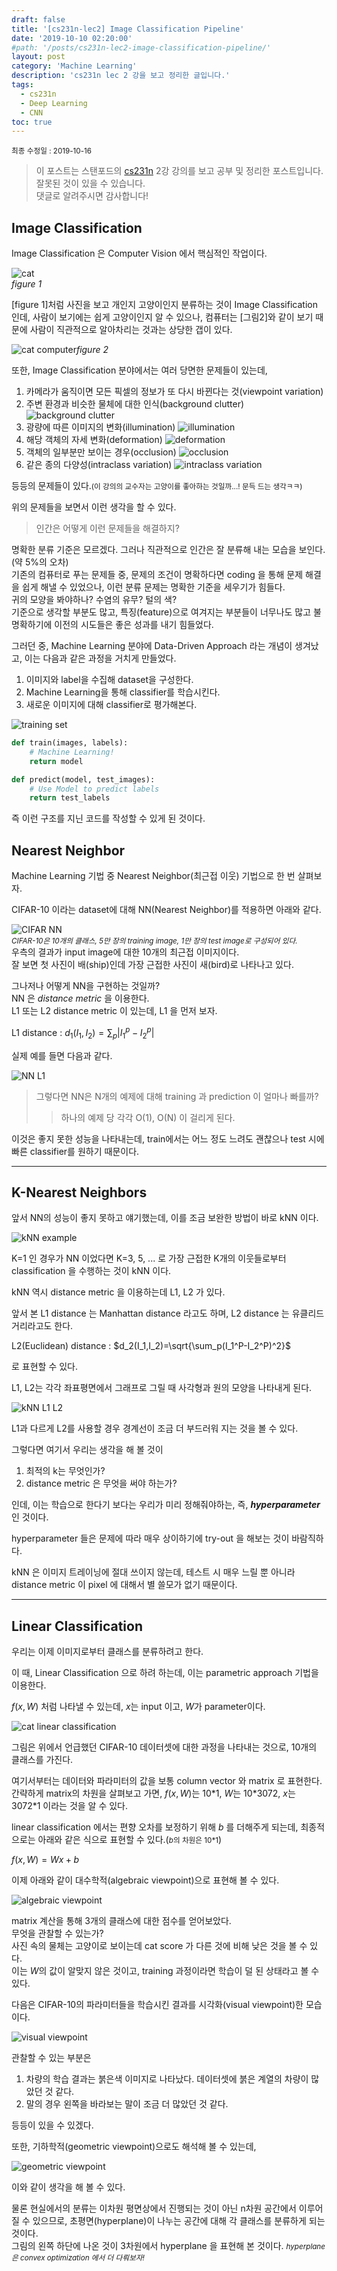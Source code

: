 ```yaml
---
draft: false
title: '[cs231n-lec2] Image Classification Pipeline'
date: '2019-10-10 02:20:00'
#path: '/posts/cs231n-lec2-image-classification-pipeline/'
layout: post
category: 'Machine Learning'
description: 'cs231n lec 2 강을 보고 정리한 글입니다.'
tags:
  - cs231n
  - Deep Learning
  - CNN
toc: true
---
```


<small>최종 수정일 : 2019-10-16</small>

> 이 포스트는 스탠포드의 [cs231n](http://cs231n.stanford.edu) 2강 강의를 보고 공부 및 정리한 포스트입니다.  
> 잘못된 것이 있을 수 있습니다.  
> 댓글로 알려주시면 감사합니다!

## Image Classification

Image Classification 은 Computer Vision 에서 핵심적인 작업이다.

![cat](/assets/images/2019-10-10---cs231n-image-classification-pipeline/image1.png)  
_figure 1_

\[figure 1\]처럼 사진을 보고 개인지 고양이인지 분류하는 것이 Image Classification 인데, 사람이 보기에는 쉽게 고양이인지 알 수 있으나, 컴퓨터는 \[그림2\]와 같이 보기 때문에 사람이 직관적으로 알아차리는 것과는 상당한 갭이 있다.

![cat computer](/assets/images/2019-10-10---cs231n-image-classification-pipeline/image2.png)_figure 2_

또한, Image Classification 분야에서는 여러 당면한 문제들이 있는데,

1. 카메라가 움직이면 모든 픽셀의 정보가 또 다시 바뀐다는 것(viewpoint variation)
2. 주변 환경과 비슷한 물체에 대한 인식(background clutter)
   ![background clutter](/assets/images/2019-10-10---cs231n-image-classification-pipeline/image3.png)
3. 광량에 따른 이미지의 변화(illumination)
   ![illumination](/assets/images/2019-10-10---cs231n-image-classification-pipeline/image4.png)
4. 해당 객체의 자세 변화(deformation)
   ![deformation](/assets/images/2019-10-10---cs231n-image-classification-pipeline/image5.png)
5. 객체의 일부분만 보이는 경우(occlusion)
   ![occlusion](/assets/images/2019-10-10---cs231n-image-classification-pipeline/image6.png)
6. 같은 종의 다양성(intraclass variation)
   ![intraclass variation](/assets/images/2019-10-10---cs231n-image-classification-pipeline/image7.png)

등등의 문제들이 있다.<small>(이 강의의 교수자는 고양이를 좋아하는 것일까...! 문득 드는 생각ㅋㅋ)</small>

위의 문제들을 보면서 이런 생각을 할 수 있다.

> 인간은 어떻게 이런 문제들을 해결하지?

명확한 분류 기준은 모르겠다. 그러나 직관적으로 인간은 잘 분류해 내는 모습을 보인다.(약 5%의 오차)  
기존의 컴퓨터로 푸는 문제들 중, 문제의 조건이 명확하다면 coding 을 통해 문제 해결을 쉽게 해낼 수 있었으나, 이런 분류 문제는 명확한 기준을 세우기가 힘들다.  
귀의 모양을 봐야하나? 수염의 유무? 털의 색?  
기준으로 생각할 부분도 많고, 특징(feature)으로 여겨지는 부분들이 너무나도 많고 불명확하기에 이전의 시도들은 좋은 성과를 내기 힘들었다.

그러던 중, Machine Learning 분야에 Data-Driven Approach 라는 개념이 생겨났고, 이는 다음과 같은 과정을 거치게 만들었다.

1. 이미지와 label을 수집해 dataset을 구성한다.
2. Machine Learning을 통해 classifier를 학습시킨다.
3. 새로운 이미지에 대해 classifier로 평가해본다.

![training set](/assets/images/2019-10-10---cs231n-image-classification-pipeline/image8.png)

```python
def train(images, labels):
    # Machine Learning!
    return model

def predict(model, test_images):
    # Use Model to predict labels
    return test_labels
```

즉 이런 구조를 지닌 코드를 작성할 수 있게 된 것이다.

## Nearest Neighbor

Machine Learning 기법 중 Nearest Neighbor(최근접 이웃) 기법으로 한 번 살펴보자.

CIFAR-10 이라는 dataset에 대해 NN(Nearest Neighbor)를 적용하면 아래와 같다.

![CIFAR NN](/assets/images/2019-10-10---cs231n-image-classification-pipeline/image9.png)  
<small>_CIFAR-10은 10개의 클래스, 5만 장의 training image, 1만 장의 test image로 구성되어 있다._</small>  
우측의 결과가 input image에 대한 10개의 최근접 이미지이다.  
잘 보면 첫 사진이 배(ship)인데 가장 근접한 사진이 새(bird)로 나타나고 있다.

그나저나 어떻게 NN을 구현하는 것일까?  
NN 은 _distance metric_ 을 이용한다.  
L1 또는 L2 distance metric 이 있는데, L1 을 먼저 보자.

L1 distance : $d_1(I_1,I_2)=\sum_p \left| I_1^p-I_2^p \right|$

실제 예를 들면 다음과 같다.

![NN L1](/assets/images/2019-10-10---cs231n-image-classification-pipeline/image10.png)

> 그렇다면 NN은 N개의 예제에 대해 training 과 prediction 이 얼마나 빠를까?
>
> > 하나의 예제 당 각각 O(1), O(N) 이 걸리게 된다.

이것은 좋지 못한 성능을 나타내는데, train에서는 어느 정도 느려도 괜찮으나 test 시에 빠른 classifier를 원하기 때문이다.

---

## K-Nearest Neighbors

앞서 NN의 성능이 좋지 못하고 얘기했는데, 이를 조금 보완한 방법이 바로 kNN 이다.

![kNN example](/assets/images/2019-10-10---cs231n-image-classification-pipeline/image11.png)

K=1 인 경우가 NN 이었다면 K=3, 5, ... 로 가장 근접한 K개의 이웃들로부터 classification 을 수행하는 것이 kNN 이다.

kNN 역시 distance metric 을 이용하는데 L1, L2 가 있다.

앞서 본 L1 distance 는 Manhattan distance 라고도 하며, L2 distance 는 유클리드 거리라고도 한다.

L2(Euclidean) distance : $d_2(I_1,I_2)=\sqrt{\sum_p(I_1^P-I_2^P)^2}$

로 표현할 수 있다.

L1, L2는 각각 좌표평면에서 그래프로 그릴 때 사각형과 원의 모양을 나타내게 된다.

![kNN L1 L2](/assets/images/2019-10-10---cs231n-image-classification-pipeline/image12.png)

L1과 다르게 L2를 사용할 경우 경계선이 조금 더 부드러워 지는 것을 볼 수 있다.

그렇다면 여기서 우리는 생각을 해 볼 것이

1. 최적의 k는 무엇인가?
2. distance metric 은 무엇을 써야 하는가?

인데, 이는 학습으로 한다기 보다는 우리가 미리 정해줘야하는, 즉, **_hyperparameter_** 인 것이다.

hyperparameter 들은 문제에 따라 매우 상이하기에 try-out 을 해보는 것이 바람직하다.

kNN 은 이미지 트레이닝에 절대 쓰이지 않는데, 테스트 시 매우 느릴 뿐 아니라 distance metric 이 pixel 에 대해서 별 쓸모가 없기 때문이다.

---

## Linear Classification

우리는 이제 이미지로부터 클래스를 분류하려고 한다.

이 때, Linear Classification 으로 하려 하는데, 이는 parametric approach 기법을 이용한다.

$f(x,W)$ 처럼 나타낼 수 있는데, $x$는 input 이고, $W$가 parameter이다.

![cat linear classification](/assets/images/2019-10-10---cs231n-image-classification-pipeline/image13.png)

그림은 위에서 언급했던 CIFAR-10 데이터셋에 대한 과정을 나타내는 것으로, 10개의 클래스를 가진다.

여기서부터는 데이터와 파라미터의 값을 보통 column vector 와 matrix 로 표현한다.  
간략하게 matrix의 차원을 살펴보고 가면, $f(x,W)$는 10\*1, $W$는 10\*3072, $x$는 3072\*1 이라는 것을 알 수 있다.

linear classification 에서는 편향 오차를 보정하기 위해 $b$ 를 더해주게 되는데, 최종적으로는 아래와 같은 식으로 표현할 수 있다.(<small>$b$의 차원은 10\*1</small>)

$f(x,W) = Wx + b$

이제 아래와 같이 대수학적(algebraic viewpoint)으로 표현해 볼 수 있다.

![algebraic viewpoint](/assets/images/2019-10-10---cs231n-image-classification-pipeline/image14.png)

matrix 계산을 통해 3개의 클래스에 대한 점수를 얻어보았다.  
무엇을 관찰할 수 있는가?  
사진 속의 물체는 고양이로 보이는데 cat score 가 다른 것에 비해 낮은 것을 볼 수 있다.  
이는 $W$의 값이 알맞지 않은 것이고, training 과정이라면 학습이 덜 된 상태라고 볼 수 있다.

다음은 CIFAR-10의 파라미터들을 학습시킨 결과를 시각화(visual viewpoint)한 모습이다.

![visual viewpoint](/assets/images/2019-10-10---cs231n-image-classification-pipeline/image15.png)

관찰할 수 있는 부분은

1. 차량의 학습 결과는 붉은색 이미지로 나타났다. 데이터셋에 붉은 계열의 차량이 많았던 것 같다.
2. 말의 경우 왼쪽을 바라보는 말이 조금 더 많았던 것 같다.

등등이 있을 수 있겠다.

또한, 기하학적(geometric viewpoint)으로도 해석해 볼 수 있는데,

![geometric viewpoint](/assets/images/2019-10-10---cs231n-image-classification-pipeline/image16.png)

이와 같이 생각을 해 볼 수 있다.

물론 현실에서의 분류는 이차원 평면상에서 진행되는 것이 아닌 n차원 공간에서 이루어 질 수 있으므로, 초평면(hyperplane)이 나누는 공간에 대해 각 클래스를 분류하게 되는 것이다.  
그림의 왼쪽 하단에 나온 것이 3차원에서 hyperplane 을 표현해 본 것이다. <small>_hyperplane 은 convex optimization 에서 더 다뤄보자!_</small>
